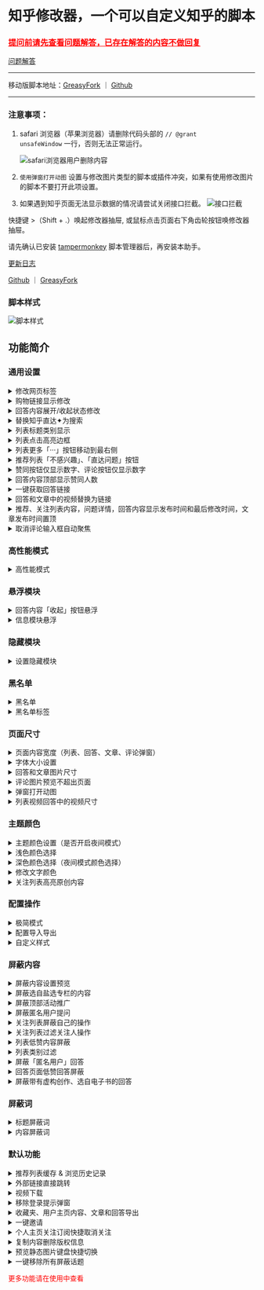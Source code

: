 # 知乎修改器，一个可以自定义知乎的脚本

### <a style="color: red;" href="https://github.com/liuyubing233/zhihu-custom/blob/main/Q%26A.md">提问前请先查看问题解答，已存在解答的内容不做回复</a>

[问题解答](https://github.com/liuyubing233/zhihu-custom/blob/main/Q%26A.md)

---

移动版脚本地址：[GreasyFork](https://greasyfork.org/zh-CN/scripts/488508-%E7%9F%A5%E4%B9%8E%E4%BF%AE%E6%94%B9%E5%99%A8%E7%A7%BB%E5%8A%A8%E7%89%88-%E6%8C%81%E7%BB%AD%E6%9B%B4%E6%96%B0) ｜ [Github](https://github.com/liuyubing233/zhihu-custom-mobile/tree/main)

---

### 注意事项：

1. safari 浏览器（苹果浏览器）请删除代码头部的 `// @grant        unsafeWindow` 一行，否则无法正常运行。

   ![safari浏览器用户删除内容](https://raw.githubusercontent.com/liuyubing233/zhihu-custom/refs/heads/main/static/safari-use.png)

2. `使用弹窗打开动图` 设置与修改图片类型的脚本或插件冲突，如果有使用修改图片的脚本不要打开此项设置。
3. 如果遇到知乎页面无法显示数据的情况请尝试关闭接口拦截。
   ![接口拦截](https://raw.githubusercontent.com/liuyubing233/zhihu-custom/refs/heads/main/static/not-fetch.png)

快捷键 >（Shift + .）唤起修改器抽屉, 或鼠标点击页面右下角齿轮按钮唤修改器抽屉。

请先确认已安装 [tampermonkey](https://www.tampermonkey.net/) 脚本管理器后，再安装本助手。

[更新日志](https://github.com/liuyubing233/zhihu-custom/blob/main/CHANGELOG.md)

[Github](https://github.com/liuyubing233/zhihu-custom/tree/main) ｜ [GreasyFork](https://greasyfork.org/zh-CN/scripts/423404-%E7%9F%A5%E4%B9%8E%E6%A0%B7%E5%BC%8F%E4%BF%AE%E6%94%B9%E5%99%A8)

### 脚本样式

![脚本样式](https://raw.githubusercontent.com/liuyubing233/zhihu-custom/refs/heads/main/static/home.png)

## 功能简介

### 通用设置

<!-- 修改网页标签 -->

<details>

<summary>修改网页标签</summary>

> 菜单目录：通用 - 基本设置

<br>

1. 去除浏览器标签上 `XX 条私信，XX条未读消息` 的提示<br>
2. 修改浏览器标签名<br>
3. 修改浏览器标签图片<br>

<img src="https://raw.githubusercontent.com/liuyubing233/zhihu-custom/refs/heads/main/static/change-web-title.png" alt="修改网页标签">

</details>

<!-- 购物链接显示 -->

<details>

<summary>购物链接显示修改</summary>

> 菜单目录：通用 - 显示修改

<br>

- 默认：不修改<br>
- 近文字：购物链接显示为 `购物链接：XXX` 的超链接<br>
- 隐藏：隐藏购物链接显示<br>

</details>

<!-- 回答内容展开/收起状态 -->

<details>

<summary>回答内容展开/收起状态修改</summary>

> 菜单目录：通用 - 显示修改

<br>

- 默认：不修改<br>
- 自动展开所有回答：通过推荐页进入问答详情时原本为收起长回答，选择此项后进入页面会自动展开所有收起的回答<br>
- 默认收起长回答：选择此项后问答页面所有可收起的长回答默认都是收起状态，方便浏览<br>

</details>

<!-- 替换知乎直达✦为搜索 -->

<details>

<summary>替换知乎直达✦为搜索</summary>

> 菜单目录：通用 - 显示修改 - 替换知乎直达 ✦ 为搜索

<br>

1. 设置知乎直达去除直达链接跳转，可以将知乎直达修改为普通文字内容<br>
2. 设置为知乎、百度、必应、谷歌搜索，可以将知乎直达修改为对应的搜索链接，点击可跳转自动搜索<br>

<img src="./static/setting-replace-zhida.png" alt="直达设置">

<br>

---

<br>

<img src="./static/replace-zhida.png" alt="直达">

</details>

<!-- 列表标题类别显示 -->

<details>

<summary>列表标题类别显示</summary>

> 菜单目录：通用 - 显示修改

<br>

开启后将在列表中显示类别<br>

<img src="https://raw.githubusercontent.com/liuyubing233/zhihu-custom/refs/heads/main/static/item-type.png" alt="列表标题类别显示">

</details>

<!-- 列表点击高亮边框 -->

<details>

<summary>列表点击高亮边框</summary>

> 菜单目录：通用 - 显示修改

<br>

勾选后后首页和回答详情列表在点击时边框高亮，类似于知乎原生快捷键 S 键

</details>

<!-- 列表更多「···」按钮移动到最右侧 -->

<details>

<summary>列表更多「···」按钮移动到最右侧</summary>

> 菜单目录：通用 - 显示修改

</details>

<!-- 推荐列表按钮 -->

<details>

<summary>推荐列表「不感兴趣」、「直达问题」按钮</summary>

> 菜单目录：通用 - 显示修改

<br>

1. 开启 `推荐列表「不感兴趣」按钮` 后在推荐列表标题显示 `不感兴趣` 按钮<br>
   - 点击`不感兴趣`隐藏当前问题并自动调用知乎本身 `不感兴趣` 接口，防止出现重复推荐（知乎不感兴趣接口对内容推荐的时效性不强，若后续再次出现重复内容为知乎自身问题）<br>
   - 该功能需开启接口拦截<br>
2. 开启 `推荐列表「直达问题」按钮` 后在推荐列表标题显示 `直达问题` 按钮<br>
   - 点击直接跳转到问题主页，而不是当前推荐回答页面<br>

<img src="https://raw.githubusercontent.com/liuyubing233/zhihu-custom/refs/heads/main/static/just-number.png" alt="仅数字">

</details>

<!-- 仅数字 -->

<details>

<summary>赞同按钮仅显示数字、评论按钮仅显示数字</summary>

> 菜单目录：通用 - 显示修改

<br>

<img src="https://raw.githubusercontent.com/liuyubing233/zhihu-custom/refs/heads/main/static/just-number.png" alt="仅数字">

</details>

<!-- 回答内容顶部显示赞同人数 -->

<details>

<summary>回答内容顶部显示赞同人数</summary>

> 菜单目录：通用 - 显示修改

<br>

此功能是为了解决知乎更新后顶部赞同人数消失的问题。

</details>

<!-- 一键获取回答链接 -->

<details>

<summary>一键获取回答链接</summary>

> 菜单目录：通用 - 显示修改

<br>

点击后自动复制当前回答内容的链接到剪贴板<br>

<img src="https://raw.githubusercontent.com/liuyubing233/zhihu-custom/refs/heads/main/static/copy-link.png" alt="回答一键获取回答链接">

</details>

<!-- 回答和文章中的视频替换为链接 -->

<details>

<summary>回答和文章中的视频替换为链接</summary>

> 菜单目录：通用 - 显示修改

<br>

勾选后回答和文章中的视频内容将修改为超链接的形式<br>

<img src="https://raw.githubusercontent.com/liuyubing233/zhihu-custom/refs/heads/main/static/video-link.png" alt="回答和文章中的视频替换为链接">

</details>

<!-- 发布时间 -->

<details>

<summary>推荐、关注列表内容，问题详情，回答内容显示发布时间和最后修改时间，文章发布时间置顶</summary>

> 菜单目录：通用 - 显示修改

<br>

分别勾选后将在对应的内容顶部显示发布和修改时间<br>

<img src="https://raw.githubusercontent.com/liuyubing233/zhihu-custom/refs/heads/main/static/item-date.png" alt="时间">

</details>

<!-- 取消评论输入框自动聚焦 -->

<details>

<summary>取消评论输入框自动聚焦</summary>

> 菜单目录：通用 - 显示修改

<br>

开启后打开评论区不再自动聚焦到输入框，方便使用快捷键操作页面<br>

<img src="https://raw.githubusercontent.com/liuyubing233/zhihu-custom/refs/heads/main/static/cancel-comment-auto-focus.png" alt="取消聚焦"><br>

<img src="https://raw.githubusercontent.com/liuyubing233/zhihu-custom/refs/heads/main/static/cancel-comment-auto-focus-after.png" alt="取消聚焦对比">

</details>

### 高性能模式

<details>

<summary>高性能模式</summary>

> 菜单目录：高性能模式

<br>

推荐列表高性能模式开启后推荐列表内容最多保留 50 条，超出则删除之前内容<br>

回答页高性能模式开启后，最多保留 30 条回答，超出则删除之前回答<br>

</details>

### 悬浮模块

<!-- 回答内容「收起」按钮悬浮 -->

<details>

<summary>回答内容「收起」按钮悬浮</summary>

> 菜单目录：悬浮模块

<br>

将展开长回答中的收起按钮悬浮显示，建议在隐藏问题详情操作栏的时候选择此项。<br>

悬浮收起按钮距离右侧位置可自行设置。<br>

<img src="https://raw.githubusercontent.com/liuyubing233/zhihu-custom/refs/heads/main/static/suspension-pickup.png" alt="收起悬浮">

</details>

<!-- 信息模块悬浮 -->

<details>

<summary>信息模块悬浮</summary>

> 菜单目录：悬浮模块 - 信息模块悬浮

<br>

悬浮对应模块，可以拖动自定义位置。<br>

可设置模块：`首页列表切换`、`顶部发现模块`、`个人重心模块`、`搜索栏模块`<br>

</details>

### 隐藏模块

<details>

<summary>设置隐藏模块</summary>

> 菜单目录：隐藏模块

<br>

勾选即可隐藏相应模块，隐藏模块大概设置内容：<br>

- 通用隐藏<br>
  - `隐藏修改器弹出图标 ⚙︎`, `广告`, `logo`, `顶部悬浮模块`, `滚动顶部悬浮模块/问题名称`, `发现模块-首页`, `发现模块-知学堂`, `发现模块-等你来答`, `发现模块-知乎直达`, `回答隐藏用户信息下的附加信息，比如：你赞同过、XXX 赞同了等...`, `评论「回复」按钮`, `评论「点赞」按钮`, `评论底部信息`, `知乎知学堂教育推广商品模块`<br>
- 操作栏<br>
  - `推荐、关注列表操作栏`, `推荐、关注列表操作栏 - 底部悬浮`, `搜索页列表操作栏`, `搜索页列表操作栏 - 底部悬浮`, `回答页问题操作栏`, `回答页回答内容操作栏`, `回答页回答内容操作栏 - 底部悬浮`, `文章底部悬浮操作栏`, `收藏夹列表操作栏`, `收藏夹列表操作栏 - 底部悬浮`, `个人主页动态、回答、文章等操作栏`, `个人主页动态、回答、文章等操作栏 - 底部悬浮`<br>
- 列表页面<br>
  - `创作中心`, `推荐关注`, `分类圆桌`, `更多分类`, `知乎指南`, `盐选作者平台`, `首页列表切换模块`, `首页列表切换 - 关注`, `首页列表切换 - 推荐`, `首页列表切换 - 热榜`, `首页列表切换 - 视频`, `列表内容`, `推荐、关注列表的视频`, `列表图片`, `问题列表阅读全文文字`, `列表「亲自答」标签`, `关注列表关注人操作`, `关注列表用户信息`, `热门排序编号`, `热门"新"元素`, `热门热度值`, `搜索栏知乎热搜`, `搜索页知乎热搜`, `搜索页知乎指南`<br>
- 回答页面<br>
  - `问题话题`, `问题分享`, `「好问题」按钮`, `添加评论`, `问题更多「...」按钮`, `问题专题收录标签`, `问题关注按钮`, `问题写回答按钮`, `问题邀请回答按钮`, `问题标题卡片广告和榜单`, `查看全部回答按钮`, `回答人头像`, `回答人姓名`, `回答人简介`, `回答人关注按钮`, `回答人下赞同数`, `问题关注和被浏览数`, `赞赏按钮`, `618 红包链接`, `回答底部发布编辑时间和 IP`, `回答底部发布编辑时间（保留 IP）`, `回答底部「继续追问」模块`, `详情右侧信息栏`, `信息栏关于作者`, `信息栏被收藏次数`, `信息栏相关问题`, `信息栏相关推荐`, `信息栏知乎指南`<br>
- 文章专栏<br>
  - `文章关联话题`, `文章标题图片`, `文章悬浮分享按钮`, `文章悬浮赞同按钮`, `文章作者头像`, `文章作者姓名`, `文章作者简介`, `文章作者关注按钮`, `文章底部知乎热榜`, `内容所属专栏`<br>
- 用户主页<br>
  - `用户主页付费咨询、认证和成就`, `用户主页出版作品`, `用户主页创作中心`, `用户主页关注和关注者卡片`, `用户主页关注的内容和赞助`, `用户主页右侧屏蔽·举报用户、个人主页被浏览次数`, `用户主页知乎指南`<br>
- 收藏夹<br>
  - `收藏夹创作中心`, `收藏夹推荐关注`, `收藏夹圆桌入口`, `收藏夹更多分类`, `收藏夹知乎指南`<br>
- 话题<br>
  - `话题主页右侧浏览/讨论量模块`, `话题主页右侧父子话题模块`, `话题主页右侧知乎指南`<br>

<img src="https://raw.githubusercontent.com/liuyubing233/zhihu-custom/refs/heads/main/static/hidden.png" alt="设置隐藏模块">

</details>

### 黑名单

<details>

<summary>黑名单</summary>

> 菜单目录：黑名单

<br>

_注：需要开启接口拦截_<br>

在使用该功能前，请先点击 `同步黑名单` 按钮同步黑名单内容。<br>

1. 回答列表用户名后显示「屏蔽用户」按钮<br>
   - 勾选后在回答内容中将添加 `屏蔽用户`、`屏蔽用户并隐藏该回答` 按钮，点击即可将对应用户拉入黑名单<br>
2. 勾选 `屏蔽黑名单用户发布的内容` 后在回答详情中将会过滤黑名单用户的回答内容<br>
3. 点击用户后的 x 即可将用户从黑名单移除<br>
4. 黑名单功能在评论区同样适用

<img src="https://raw.githubusercontent.com/liuyubing233/zhihu-custom/refs/heads/main/static/black.png" alt="黑名单">

</details>

<details>

<summary>黑名单标签</summary>

> 菜单目录：黑名单 - 黑名单标签

<br>

_注：需要开启接口拦截_<br>

在使用该功能前，请先点击 `同步黑名单` 按钮同步黑名单内容。<br>

给黑名单用户打标，以来表明是因为什么拉黑用户。<br>

1. 在黑名单标签添加标签<br>
2. 在黑名单用户名后的 ✎ 图标点击弹出选择标签弹窗进行添加删除<br>
3. 设定了标签的黑名单用户在同步黑名单时标签仍然会存在<br>

<img src="https://raw.githubusercontent.com/liuyubing233/zhihu-custom/refs/heads/main/static/blocked-user-tag-input.png" alt="黑名单标签" />

<img src="https://raw.githubusercontent.com/liuyubing233/zhihu-custom/refs/heads/main/static/blocked-user-tag-edit.png" alt="黑名单标签添加" />

</details>

### 页面尺寸

<!-- 页面内容宽度 -->

<details>

<summary>页面内容宽度（列表、回答、文章、评论弹窗）</summary>

> 菜单目录：页面尺寸 - 页面内容宽度

<br>

1. 普通宽度设置，宽度为固定宽度，设置区间为 600 ～ 1500<br>
2. 勾选百分比设置后，页面内容将根据浏览器宽度的比例进行设置，最小百分比为 20%<br>
3. `评论弹窗匹配页面宽度` 勾选后，评论弹窗将跟页面内容宽度一致<br>

<img src="https://raw.githubusercontent.com/liuyubing233/zhihu-custom/refs/heads/main/static/setting-size.png" alt="页面尺寸">

</details>

<!-- 字体大小设置 -->

<details>

<summary>字体大小设置</summary>

> 菜单目录：页面尺寸 - 字体大小

<br>

1. 列表标题文字大小、列表内容文字大小<br>
2. 回答标题文字大小、回答内容文字大小<br>
3. 文章标题文字大小、文章内容文字大小<br>
4. 内容行高（在所有内容中生效）<br>

<img src="https://raw.githubusercontent.com/liuyubing233/zhihu-custom/refs/heads/main/static/font-size.png" alt="字体大小">

</details>

<!-- 图片尺寸 -->

<details>

<summary>回答和文章图片尺寸</summary>

> 菜单目录：页面尺寸 - 回答和文章图片尺寸 ｜ 页面尺寸 - 图片最大高度限制

<br>

1. 回答和文章图片尺寸 - 为图片宽度设置<br>
   - 默认：不修改<br>
   - 原图：按照图片原图大小显示<br>
   - 自定义：自定义图片宽度，设置区间为 0 ～ 1000<br>
2. 图片最大高度显示<br>
   - 开启限制后，图片宽度设置将会失效<br>
   - 开启后，将按照设置的高度等比缩放图片<br>

<img src="https://raw.githubusercontent.com/liuyubing233/zhihu-custom/refs/heads/main/static/image-size.png" alt="图片尺寸">

</details>

<!-- 评论图片预览不超出页面 -->

<details>

<summary>评论图片预览不超出页面</summary>

> 菜单目录：页面尺寸 - 图片尺寸 - 评论图片预览不超出页面

<br>

开启后评论区的弹窗图片预览将不超出页面最大尺寸<br>

<img src="https://raw.githubusercontent.com/liuyubing233/zhihu-custom/refs/heads/main/static/comment-image-preview.png" alt="图片尺寸">

</details>

<!-- 弹窗打开动图 -->

<details>

<summary>弹窗打开动图</summary>

> 菜单目录：页面尺寸 - 图片最大高度限制

<br>

开启后，页面动图预览将以弹窗的形式查看，来替换直接在原位置查看的方式

</details>

<!-- 列表视频回答中的视频尺寸 -->

<details>

<summary>列表视频回答中的视频尺寸</summary>

> 菜单目录：页面尺寸 - 列表视频回答中的视频尺寸

<br>

开启自定义后，将列表中的视频内容按照宽度进行缩放，设置区间为 0 ～ 1000

</details>

### 主题颜色

<!-- 设置夜间模式 -->

<details>

<summary>主题颜色设置（是否开启夜间模式）</summary>

> 菜单目录：主题颜色 - 主题颜色

<br>

1. 浅色：页面主题将根据浅色设置<br>
2. 深色（夜间模式）：页面主题将根据深色设置<br>
3. 自动：页面主题将根据浏览器是否开启夜间模式来设置，适用于自动开启夜间模式的电脑和浏览器<br>

<img src="https://raw.githubusercontent.com/liuyubing233/zhihu-custom/refs/heads/main/static/setting-background.png" alt="颜色设置">

</details>

<!-- 浅色颜色选择 -->

<details>

<summary>浅色颜色选择</summary>

> 菜单目录：主题颜色 - 浅色颜色选择

<br>

浅色颜色主题预览（绿）：<br>

<img src="https://raw.githubusercontent.com/liuyubing233/zhihu-custom/refs/heads/main/static/background-light.png" alt="浅色颜色预览">

</details>

<!-- 深色颜色选择 -->

<details>

<summary>深色颜色选择（夜间模式颜色选择）</summary>

> 菜单目录：主题颜色 - 深色颜色选择

<br>

_注：需开启深色模式，或在主题颜色自动时浏览器为深色模式_<br>

_注 2: 深色蓝、深色红、深色绿为高对比度颜色_<br>

深色颜色主题预览（深色护眼三）：<br>

<img src="https://raw.githubusercontent.com/liuyubing233/zhihu-custom/refs/heads/main/static/background-dark.png" alt="深色颜色预览">

</details>

<!-- 修改文字颜色 -->

<details>

<summary>修改文字颜色</summary>

> 菜单目录：主题颜色 - 修改文字颜色

<br>

输入文字颜色后点击回车键或失去焦点生效，点击重置去除文字颜色设置<br>

修改文字颜色预览：<br>

<img src="https://raw.githubusercontent.com/liuyubing233/zhihu-custom/refs/heads/main/static/font-color.png" alt="修改文字颜色">

</details>

<!-- 关注列表高亮原创内容 -->

<details>

<summary>关注列表高亮原创内容</summary>

> 菜单目录：通用 - 显示修改

<br>

勾选后关注列表里原创内容 `发表回答`、`发表文章`、`提出问题` 后将高亮显示<br>

可在 `关注列表高亮原创内容背景色` 自定义高亮背景色

</details>

### 配置操作

<!-- 极简模式 -->

<details>

<summary>极简模式</summary>

> 菜单目录：主题颜色 - 配置操作

<br>

点击即可启用极简模式，隐藏大部分的模块，仅保留列表主体、回答主体、文章主体，完全服务于阅读

</details>

<!-- 配置导入导出 -->

<details>

<summary>配置导入导出</summary>

> 菜单目录：主题颜色 - 配置操作

<br>

1. 配置导出即可将当前设置导出为 txt 文件<br>
2. 配置导入可将配置 txt 文件上传进行配置同步，一般用户跨浏览器使用<br>

</details>

<!-- 自定义样式 -->

<details>

<summary>自定义样式</summary>

> 菜单目录：主题颜色 - 自定义样式

<br>

可自行输入 css 样式来进行定制化设置

</details>

### 屏蔽内容

<details>

<summary>屏蔽内容设置预览</summary>

> 菜单目录：屏蔽内容

<br>

<img src="https://raw.githubusercontent.com/liuyubing233/zhihu-custom/refs/heads/main/static/setting-filter.png" alt="屏蔽内容设置预览">

</details>

<!-- 屏蔽选自盐选专栏的内容 -->

<details>

<summary>屏蔽选自盐选专栏的内容</summary>

> 菜单目录：屏蔽内容 - 通用内容屏蔽

<br>

开启后在推荐列表、回答内容中均会自动屏蔽来自盐选专栏的内容

</details>

<!-- 屏蔽顶部活动推广 -->

<details>

<summary>屏蔽顶部活动推广</summary>

> 菜单目录：屏蔽内容 - 列表内容屏蔽

<br>

开启后将模拟点击方式关闭主页顶部活动推广，可解决物理隐藏下的颜色错误问题。

</details>

<!-- 屏蔽匿名用户提问 -->

<details>

<summary>屏蔽匿名用户提问</summary>

> 菜单目录：屏蔽内容 - 列表内容屏蔽

<br>

开启后推荐列表将屏蔽屏蔽匿名用户的提问内容

</details>

<!-- 关注列表屏蔽自己的操作 -->

<details>

<summary>关注列表屏蔽自己的操作</summary>

> 菜单目录：屏蔽内容 - 列表内容屏蔽

<br>

开启后在关注列表将不再出现自己的操作内容

</details>

<!-- 关注列表过滤关注人操作 -->

<details>

<summary>关注列表过滤关注人操作</summary>

> 菜单目录：屏蔽内容 - 列表内容屏蔽

<br>

可设置过滤关注列表关注人的`赞同回答`、`赞同文章`、`关注话题`的操作

</details>

<!-- 列表低赞内容屏蔽 -->

<details>

<summary>列表低赞内容屏蔽</summary>

> 菜单目录：屏蔽内容 - 列表内容屏蔽

</details>

<!-- 列表类别过滤 -->

<details>

<summary>列表类别过滤</summary>

> 菜单目录：屏蔽内容 - 列表内容屏蔽

<br>

- 勾选 `邀请回答` 后推荐列表将不会显示邀请回答内容<br>
- 勾选 `商业推广` 后搜索列表将不会显示商业推广内容<br>
- 勾选 `文章` 后推荐列表将不会再出现专栏文章<br>
- 勾选 `视频` 后推荐列表中将不会再出现视频内容<br>
- 勾选 `想法` 后推荐列表中将不会再出现想法内容<br>

</details>

<!-- 屏蔽「匿名用户」回答 -->

<details>

<summary>屏蔽「匿名用户」回答</summary>

> 菜单目录：屏蔽内容 - 回答内容屏蔽

<br>

开启后在回答页面，将不会再推荐匿名用户的回答<br>

_注：仅在回答页面生效_<br>

</details>

<!-- 回答页面低赞回答屏蔽 -->

<details>

<summary>回答页面低赞回答屏蔽</summary>

> 菜单目录：屏蔽内容 - 回答内容屏蔽

<br>

勾选后问题详情页将屏蔽点赞量少于设置大小的回答

</details>

<!-- 屏蔽带有虚构创作、选自电子书的回答 -->

<details>

<summary>屏蔽带有虚构创作、选自电子书的回答</summary>

> 菜单目录：屏蔽内容 - 回答内容屏蔽

<br>

勾选后在回答内容中将屏蔽带有对应标签的回答

</details>

### 屏蔽词

<!-- 标题屏蔽词 -->

<details>

<summary>标题屏蔽词</summary>

> 菜单目录：屏蔽词 - 标题屏蔽词

<br>

输入框输入后点击回车键可添加屏蔽词，点击屏蔽词即可删除<br>

推荐列表的标题将会针对屏蔽词过滤。可过滤多项，无上限。并在过滤后自动调用 `不感兴趣` 的接口，防止在其他设备上出现重复内容<br>

_注：标题屏蔽词仅匹配标题内容_<br>

**(图片内容仅为示例，无个人主观情感)**<br>

<img src="https://raw.githubusercontent.com/liuyubing233/zhihu-custom/refs/heads/main/static/filter-title-word.png" alt="标题屏蔽词">

</details>

<!-- 内容屏蔽词 -->

<details>

<summary>内容屏蔽词</summary>

> 菜单目录：屏蔽词 - 内容屏蔽词

<br>

输入框输入后点击回车键可添加屏蔽词，点击屏蔽词即可删除<br>

推荐列表内容、回答列表的内容将会针对屏蔽词过滤。可过滤多项，无上限。<br>

_注：内容屏蔽词仅匹配列表或回答内容_<br>

</details>

### 默认功能

<!-- 推荐列表缓存 & 浏览历史记录 -->

<details>

<summary>推荐列表缓存 & 浏览历史记录</summary>

> 修改器默认功能，无需主动开启

<br>

默认缓存 500 条，点击标题可跳转。<br>

<img src="https://raw.githubusercontent.com/liuyubing233/zhihu-custom/refs/heads/main/static/history-recommend.png" alt="推荐列表缓存">

<img src="https://raw.githubusercontent.com/liuyubing233/zhihu-custom/refs/heads/main/static/history-view.png" alt="浏览历史记录">

</details>

<!-- 外部链接直接跳转 -->

<details>

<summary>外部链接直接跳转</summary>

> 修改器默认功能，无需主动开启

<br>

知乎里所有外部链接的重定向页面去除，点击将直接跳转到外部链接，不再打开知乎外部链接提示页面

</details>

<!-- 视频下载 -->

<details>

<summary>视频下载</summary>

> 修改器默认功能，无需主动开启

<br>

可下载视频内容左上角将会生成一个下载按钮，点击即可下载视频<br>

<img src="https://raw.githubusercontent.com/liuyubing233/zhihu-custom/refs/heads/main/static/download-video.png" alt="视频下载">

</details>

<!-- 移除登录提示弹窗 -->

<details>

<summary>移除登录提示弹窗</summary>

> 修改器默认功能，无需主动开启

<br>

未登录状态下自动移除登录弹窗<br>

由于知乎接口的修改，未登录状态下无法查看全部回答、无法查看完整回答，以上问题只能通过登录解决<br>

</details>

<!-- 移除登录提示弹窗 -->

<details>

<summary>收藏夹、用户主页内容、文章和回答导出</summary>

> 修改器默认功能，无需主动开启

<br>

导出步骤：<br>

1. 点击导出内容按钮<br>
2. 等待资源加载完成<br>
3. 生成为 PDF 预览，点击保存即可保存至本地<br>

<img src="https://raw.githubusercontent.com/liuyubing233/zhihu-custom/refs/heads/main/static/export-to-pdf.png" alt="内容导出步骤">

<br>

用户主页回答、文章导出按钮：<br>

<img src="https://raw.githubusercontent.com/liuyubing233/zhihu-custom/refs/heads/main/static/export-home.png" alt="用户主页内容导出">

<br>

如需显示文章和回答导出按钮，需勾选 `通用 - 显示修改 - 文档或回答顶部显示导出当前内容/回答按钮`<br>

<img src="https://raw.githubusercontent.com/liuyubing233/zhihu-custom/refs/heads/main/static/export-content.png" alt="导出当前内容">

</details>

<!-- 一键邀请 -->

<details>

<summary>一键邀请</summary>

> 修改器默认功能，无需主动开启

<br>

问题邀请用户添加一键邀请按钮，点击可邀请所有推荐用户<br>

<img src="https://raw.githubusercontent.com/liuyubing233/zhihu-custom/refs/heads/main/static/invite.png" alt="一键邀请">

</details>

<!-- 个人主页关注订阅快捷取消关注 -->

<details>

<summary>个人主页关注订阅快捷取消关注</summary>

> 修改器默认功能，无需主动开启

<br>

_注：由于知乎接口的限制，关注及移除只能在对应页面中进行操作，所以点击 `移除关注` 按钮将打开到对应页面，取消或关注后此页面自动关闭，脚本未加载请刷新页面_<br>

目前只支持 `关注的问题`、`关注的收藏`<br>

<img src="https://raw.githubusercontent.com/liuyubing233/zhihu-custom/refs/heads/main/static/remove-item.png" alt="一键移除">

</details>

<!-- 个人主页关注订阅快捷取消关注 -->

<details>

<summary>复制内容删除版权信息</summary>

> 修改器默认功能，无需主动开启

<br>

<img src="https://raw.githubusercontent.com/liuyubing233/zhihu-custom/refs/heads/main/static/remove-message.png" alt="移除版权信息">

</details>

<!-- 预览静态图片键盘快捷切换 -->

<details>

<summary>预览静态图片键盘快捷切换</summary>

> 修改器默认功能，无需主动开启

<br>

静态图片点击查看大图时，如果当前回答或者文章中存在多个图片，可以使用键盘方向键左右切换图片显示

</details>

<!-- 一键移除所有屏蔽话题 -->

<details>

<summary>一键移除所有屏蔽话题</summary>

> 修改器默认功能，无需主动开启

<br>

_注：由于知乎屏蔽话题每次只显示部分内容，建议解除屏蔽后刷新页面查看是否仍然存在新的屏蔽话题。_<br>

<img src="https://raw.githubusercontent.com/liuyubing233/zhihu-custom/refs/heads/main/static/remove-filter-tag.png" alt="一键移除屏蔽话题">

</details>

<span style="color: red">更多功能请在使用中查看</span>
